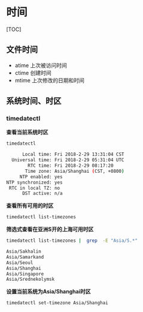 # 时间

[TOC]

## 文件时间
*  atime    上次被访问时间  
*  ctime    创建时间  
*  mtime    上次修改的日期和时间

## 系统时间、时区

### timedatectl

**查看当前系统时区**

```bash
timedatectl

      Local time: Fri 2018-2-29 13:31:04 CST
  Universal time: Fri 2018-2-29 05:31:04 UTC
        RTC time: Fri 2018-2-29 08:17:20
       Time zone: Asia/Shanghai (CST, +0800)
     NTP enabled: yes
NTP synchronized: yes
 RTC in local TZ: no
      DST active: n/a
```

**查看所有可用的时区**

```bash
timedatectl list-timezones
```

**筛选式查看在亚洲S开的上海可用时区**

```bash
timedatectl list-timezones |  grep  -E "Asia/S.*"

Asia/Sakhalin
Asia/Samarkand
Asia/Seoul
Asia/Shanghai
Asia/Singapore
Asia/Srednekolymsk
```

**设置当前系统为Asia/Shanghai时区**

```bash
timedatectl set-timezone Asia/Shanghai
```